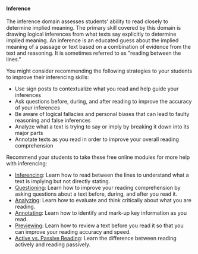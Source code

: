 #### Inference

The inference domain assesses students' ability to read closely to determine implied meaning. The primary skill covered by this domain is drawing logical inferences from what texts say explicitly to determine implied meaning. An inference is an educated guess about the implied meaning of a passage or text based on a combination of evidence from the text and reasoning. It is sometimes referred to as "reading between the lines."

You might consider recommending the following strategies to your students to improve their inferencing skills:

* Use sign posts to contextualize what you read and help guide your inferences
* Ask questions before, during, and after reading to improve the accuracy of your inferences
* Be aware of logical fallacies and personal biases that can lead to faulty reasoning and false inferences
* Analyze what a text is trying to say or imply by breaking it down into its major parts
* Annotate texts as you read in order to improve your overall reading comprehension

Recommend your students to take these free online modules for more help with inferencing:

* [Inferencing](http://owl.excelsior.edu/orc/what-to-do-while-reading/inferencing/): Learn how to read between the lines to understand what a text is implying but not directly stating.
* [Questioning](http://owl.excelsior.edu/orc/what-to-do-before-reading/questioning/): Learn how to improve your reading comprehension by asking questions about a text before, during, and after you read it.
* [Analyzing](http://owl.excelsior.edu/orc/what-to-do-after-reading/analyzing/): Learn how to evaluate and think critically about what you are reading.
* [Annotating](http://owl.excelsior.edu/orc/what-to-do-while-reading/annotating/): Learn how to identify and mark-up key information as you read.
* [Previewing](http://owl.excelsior.edu/orc/what-to-do-before-reading/previewing/): Learn how to review a text before you read it so that you can improve your reading accuracy and speed. 
* [Active vs. Passive Reading](http://owl.excelsior.edu/orc/introduction/active-reading/): Learn the difference between reading actively and reading passively. 
